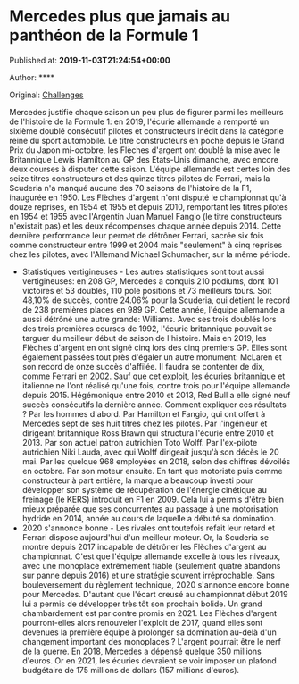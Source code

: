 
# Mercedes plus que jamais au panthéon de la Formule 1

Published at: **2019-11-03T21:24:54+00:00**

Author: ****

Original: [Challenges](https://www.challenges.fr/sport/mercedes-plus-que-jamais-au-pantheon-de-la-formule-1_682997)

Mercedes justifie chaque saison un peu plus de figurer parmi les meilleurs de l'histoire de la Formule 1: en 2019, l'écurie allemande a remporté un sixième doublé consécutif pilotes et constructeurs inédit dans la catégorie reine du sport automobile.
Le titre constructeurs en poche depuis le Grand Prix du Japon mi-octobre, les Flèches d'argent ont doublé la mise avec le Britannique Lewis Hamilton au GP des Etats-Unis dimanche, avec encore deux courses à disputer cette saison.
L'équipe allemande est certes loin des seize titres constructeurs et des quinze titres pilotes de Ferrari, mais la Scuderia n'a manqué aucune des 70 saisons de l'histoire de la F1, inaugurée en 1950.
Les Flèches d'argent n'ont disputé le championnat qu'à douze reprises, en 1954 et 1955 et depuis 2010, remportant les titres pilotes en 1954 et 1955 avec l'Argentin Juan Manuel Fangio (le titre constructeurs n'existait pas) et les deux récompenses chaque année depuis 2014.
Cette dernière performance leur permet de détrôner Ferrari, sacrée six fois comme constructeur entre 1999 et 2004 mais "seulement" à cinq reprises chez les pilotes, avec l'Allemand Michael Schumacher, sur la même période.
- Statistiques vertigineuses -
Les autres statistiques sont tout aussi vertigineuses: en 208 GP, Mercedes a conquis 210 podiums, dont 101 victoires et 53 doublés, 110 pole positions et 73 meilleurs tours. Soit 48,10% de succès, contre 24.06% pour la Scuderia, qui détient le record de 238 premières places en 989 GP.
Cette année, l'équipe allemande a aussi détrôné une autre grande: Williams. Avec ses trois doublés lors des trois premières courses de 1992, l'écurie britannique pouvait se targuer du meilleur début de saison de l'histoire. Mais en 2019, les Flèches d'argent en ont signé cinq lors des cinq premiers GP.
Elles sont également passées tout près d'égaler un autre monument: McLaren et son record de onze succès d'affilée. Il faudra se contenter de dix, comme Ferrari en 2002. Sauf que cet exploit, les écuries britannique et italienne ne l'ont réalisé qu'une fois, contre trois pour l'équipe allemande depuis 2015. Hégémonique entre 2010 et 2013, Red Bull a elle signé neuf succès consécutifs la dernière année.
Comment expliquer ces résultats ?
Par les hommes d'abord. Par Hamilton et Fangio, qui ont offert à Mercedes sept de ses huit titres chez les pilotes. Par l'ingénieur et dirigeant britannique Ross Brawn qui structura l'écurie entre 2010 et 2013. Par son actuel patron autrichien Toto Wolff. Par l'ex-pilote autrichien Niki Lauda, avec qui Wolff dirigeait jusqu'à son décès le 20 mai. Par les quelque 968 employées en 2018, selon des chiffres dévoilés en octobre.
Par son moteur ensuite. En tant que motoriste puis comme constructeur à part entière, la marque a beaucoup investi pour développer son système de récupération de l'énergie cinétique au freinage (le KERS) introduit en F1 en 2009. Cela lui a permis d'être bien mieux préparée que ses concurrentes au passage à une motorisation hydride en 2014, année au cours de laquelle a débuté sa domination.
- 2020 s'annonce bonne -
Les rivales ont toutefois refait leur retard et Ferrari dispose aujourd'hui d'un meilleur moteur. Or, la Scuderia se montre depuis 2017 incapable de détrôner les Flèches d'argent au championnat.
C'est que l'équipe allemande excelle à tous les niveaux, avec une monoplace extrêmement fiable (seulement quatre abandons sur panne depuis 2016) et une stratégie souvent irréprochable.
Sans bouleversement du règlement technique, 2020 s'annonce encore bonne pour Mercedes. D'autant que l'écart creusé au championnat début 2019 lui a permis de développer très tôt son prochain bolide.
Un grand chambardement est par contre promis en 2021. Les Flèches d'argent pourront-elles alors renouveler l'exploit de 2017, quand elles sont devenues la première équipe à prolonger sa domination au-delà d'un changement important des monoplaces ?
L'argent pourrait être le nerf de la guerre. En 2018, Mercedes a dépensé quelque 350 millions d'euros. Or en 2021, les écuries devraient se voir imposer un plafond budgétaire de 175 millions de dollars (157 millions d'euros).
